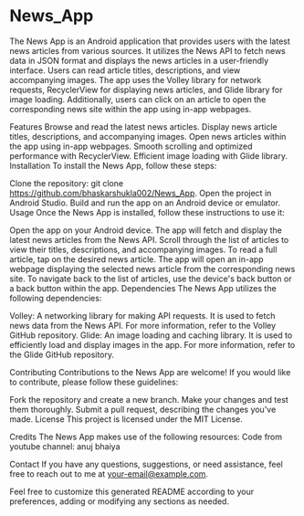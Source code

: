 # News_App

The News App is an Android application that provides users with the latest news articles from various sources. It utilizes the News API to fetch news data in JSON format and displays the news articles in a user-friendly interface. Users can read article titles, descriptions, and view accompanying images. The app uses the Volley library for network requests, RecyclerView for displaying news articles, and Glide library for image loading. Additionally, users can click on an article to open the corresponding news site within the app using in-app webpages.

Features
Browse and read the latest news articles.
Display news article titles, descriptions, and accompanying images.
Open news articles within the app using in-app webpages.
Smooth scrolling and optimized performance with RecyclerView.
Efficient image loading with Glide library.
Installation
To install the News App, follow these steps:

Clone the repository: git clone https://github.com/bhaskarshukla002/News_App.
Open the project in Android Studio.
Build and run the app on an Android device or emulator.
Usage
Once the News App is installed, follow these instructions to use it:

Open the app on your Android device.
The app will fetch and display the latest news articles from the News API.
Scroll through the list of articles to view their titles, descriptions, and accompanying images.
To read a full article, tap on the desired news article.
The app will open an in-app webpage displaying the selected news article from the corresponding news site.
To navigate back to the list of articles, use the device's back button or a back button within the app.
Dependencies
The News App utilizes the following dependencies:

Volley: A networking library for making API requests. It is used to fetch news data from the News API. For more information, refer to the Volley GitHub repository.
Glide: An image loading and caching library. It is used to efficiently load and display images in the app. For more information, refer to the Glide GitHub repository.

Contributing
Contributions to the News App are welcome! If you would like to contribute, please follow these guidelines:

Fork the repository and create a new branch.
Make your changes and test them thoroughly.
Submit a pull request, describing the changes you've made.
License
This project is licensed under the MIT License.

Credits
The News App makes use of the following resources:
Code  from youtube channel: anuj bhaiya 
<!-- News API: Example News API - Provides news articles for the app. -->
Contact
If you have any questions, suggestions, or need assistance, feel free to reach out to me at your-email@example.com.

Feel free to customize this generated README according to your preferences, adding or modifying any sections as needed.
